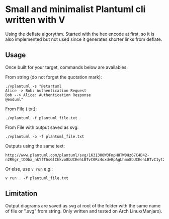 # Small and minimalist Plantuml cli written with V

Using the deflate algorythm.
Started with the hex encode at first, so it is also implemented but not used since it generates shorter links from deflate.


## Usage

Once built for your target, commands below are availables.

From string (do not forget the quotation mark):
```shell ignore
./vplantuml -s "@startuml
Alice -> Bob: Authentication Request
Bob --> Alice: Authentication Response
@enduml"
```
From File (.txt):
```shell ignore
./vplantuml -f plantuml_file.txt
```
From File with output saved as svg:
```shell ignore
./vplantuml -o -f plantuml_file.txt
```

Outputs using the same text:
```shell ignore
http://www.plantuml.com/plantuml/svg/1K313O0W3FmpHHTW0Hz67C4D42-n2RGgr_tDDba_nkYfT6sGlChkvo8bUCEehLBTvC0Rc4oxdvBpAgLhmo8bUCEehLBTvC1yt2RI1hjYz1y0
```

Or else, use `v run` e.g.:
```shell ignore
v run . -f plantuml_file.txt
```

## Limitation

Output diagrams are saved as svg at root of the folder with the same name of file or ".svg" from string.
Only written and tested on Arch Linux(Manjaro).
